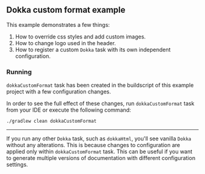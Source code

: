 ## Dokka custom format example

This example demonstrates a few things:

1. How to override css styles and add custom images.
2. How to change logo used in the header.
3. How to register a custom `Dokka` task with its own independent configuration.

### Running

`dokkaCustomFormat` task has been created in the buildscript of this example project with a few configuration changes.

In order to see the full effect of these changes, run `dokkaCustomFormat` task from your IDE or execute
the following command:

```bash
./gradlew clean dokkaCustomFormat
```

---

If you run any other `Dokka` task, such as `dokkaHtml`, you'll see vanilla `Dokka` without any alterations.
This is because changes to configuration are applied only within `dokkaCustomFormat` task. This can be useful
if you want to generate multiple versions of documentation with different configuration settings.
